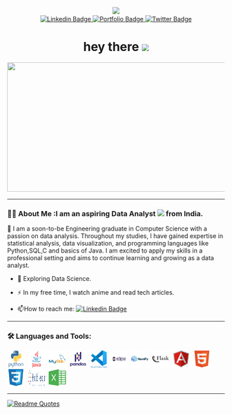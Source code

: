 <div id="header" align="center">
<img src="https://media.giphy.com/media/52BEUlBWo5ZHQszdSS/giphy.gif" width="100"/>
</div>
<div id="badges" align="center">
<a href="https://www.linkedin.com/in/surbhipriya/">
<img src="https://img.shields.io/badge/Linkedin-blue?style=for-the-badge&logo=linkedin &logoColor=white" alt="Linkedin Badge"/>
</a>
<a href="https:btspriya0109.wixsite.com/surbhisabode">
<img src="https://img.shields.io/badge/Portfolio-Blue?style=for-the-badge&logo=Portfolio &logoColor=white" alt="Portfolio Badge"/>
</a>
<a href="https://www.twitter.com/_priya_twt">
<img src="https://img.shields.io/badge/Twitter-blue?style=for-the-badge&logo=twitter &logoColor=white" alt="Twitter Badge"/>
</a>
</div>
 <h1 align="center">
  hey there
  <img src="https://media.giphy.com/media/hvRJCLFzcasrR4ia7z/giphy.gif" width="30px"/>
</h1>
<div align="center">
  <img src="https://media.giphy.com/media/dWesBcTLavkZuG35MI/giphy.gif" width="600" height="300"/>
</div>

---

### :woman_technologist: About Me :I am an aspiring Data Analyst <img src="https://media.giphy.com/media/WUlplcMpOCEmTGBtBW/giphy.gif" width="30"> from India.

:telescope: I am a soon-to-be Engineering graduate in Computer Science with a passion on data analysis. Throughout my studies, I have gained expertise in statistical analysis, data visualization, and programming languages like Python,SQL,C and basics of Java. I am excited to apply my skills in a professional setting and aims to continue learning and growing as a data analyst.

- :seedling: Exploring Data Science.

- :zap: In my free time, I watch anime and read tech articles.

- :mailbox:How to reach me: [![Linkedin Badge](https://img.shields.io/badge/-Linkedin-blue?style=flat&logo=Linkedin&logoColor=white)](https://www.linkedin.com/in/surbhipriya/)

---

### :hammer_and_wrench: Languages and Tools:
<div>
 <img src="https://github.com/devicons/devicon/blob/master/icons/python/python-original-wordmark.svg" title="Python" alt="python" width="40" height="40"/>&nbsp;
 <img src="https://github.com/devicons/devicon/blob/master/icons/java/java-original-wordmark.svg" title="Java basics" alt="java" width="40" height="40"/>&nbsp;
 <img src="https://github.com/devicons/devicon/blob/master/icons/mysql/mysql-original-wordmark.svg" title="MySQL" alt="mysql" width="40" height="40"/>&nbsp;
 <img src="https://github.com/devicons/devicon/blob/master/icons/pandas/pandas-original-wordmark.svg" title="Pandas" alt="pandas" width="40" height="40"/>&nbsp;
 <img src="https://github.com/devicons/devicon/blob/master/icons/vscode/vscode-original-wordmark.svg" title="VS Code" alt="vscode" width="40" height="40"/>&nbsp;
 <img src="https://github.com/SurbhiP12/snakegame/blob/main/Eclipse_(software)-Logo.wine.svg" title="Eclipse" alt="eclipse" width="40" height="40"/>&nbsp;
 <img src="https://github.com/devicons/devicon/blob/master/icons/numpy/numpy-original-wordmark.svg" title="numpy" alt="numpy" width="40" height="40"/>&nbsp;
 <img src="https://github.com/devicons/devicon/blob/master/icons/flask/flask-original-wordmark.svg" title="Flask" alt="Flask" width="40" height="40"/>&nbsp;
  <img src="https://github.com/devicons/devicon/blob/master/icons/angularjs/angularjs-original.svg" title="Angular" alt="angular" width="40" height="40"/>&nbsp;
  <img src="https://github.com/devicons/devicon/blob/master/icons/html5/html5-original.svg" title="HTML" alt="html" width="40" height="40"/>&nbsp;
  <img src="https://github.com/devicons/devicon/blob/master/icons/css3/css3-original.svg" title="CSS" alt="css" width="40" height="40"/>&nbsp;
 <img src="https://github.com/logo/Tableau/blob/master/images/logo.svg" title="Tableau" alt="tableau" width="40" height="40"/>&nbsp;
 <img src="https://github.com/SurbhiP12/IPL-Data-Analysis-using-Excel/blob/main/excel.png" title="MS Excel" alt="excel" width="40" height="40"/>&nbsp;
 </div>
 
 ----
 
[![Readme Quotes](https://quotes-github-readme.vercel.app/api?type=horizontal&theme=catppuccin_mocha)](https://github.com/piyushsuthar/github-readme-quotes)
